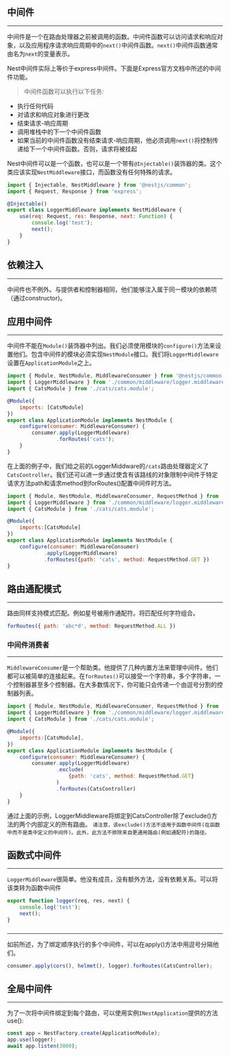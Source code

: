 ## 中间件
***
中间件是一个在路由处理器之前被调用的函数。中间件函数可以访问请求和响应对象，以及应用程序请求响应周期中的`next()`中间件函数。`next()`中间件函数通常由名为`next`的变量表示。

Nest中间件实际上等价于express中间件。下面是Express官方文档中所述的中间件功能。

> 中间件函数可以执行以下任务:

* 执行任何代码
* 对请求和响应对象进行更改
* 结束请求-响应周期
* 调用堆栈中的下一个中间件函数
* 如果当前的中间件函数没有结束请求-响应周期，他必须调用`next()`将控制传递给下一个中间件函数。否则，请求将被挂起

Nest中间件可以是一个函数，也可以是一个带有`@Injectable()`装饰器的类。这个类应该实现`NestMiddleware`接口，而函数没有任何特殊的请求。

```javascript
import { Injectable, NestMiddleware } from '@nestjs/common';
import { Request, Response } from 'express';

@Injectable()
export class LoggerMiddleware implements NestMiddleware {
	use(req: Request, res: Response, next: Function) {
		console.log('test');
		next();
	}
}
```

## 依赖注入
***
中间件也不例外。与提供者和控制器相同，他们能够注入属于同一模块的依赖项（通过constructor)。

## 应用中间件
***
中间件不能在`Module()`装饰器中列出。我们必须使用模块的`configure()`方法来设置他们。包含中间件的模块必须实现`NestModule`接口。我们将`LoggerMiddleware`设置在`ApplicationModule`之上。

```javascript
import { Module, NestModule, MiddlewareConsumer } from '@nestjs/common';
import { LoggerMiddleware } from './common/middleware/logger.middleware';
import { CatsModule } from './cats/cats.module';

@Module({
	imports: [CatsModule]
})
export class ApplicationModule implements NestModule {
	configure(consumer: MiddlewareConsumer) {
		consumer.apply(LoggerMiddleware)
				.forRoutes('cats');
	}
}
```

在上面的例子中，我们给之前的LoggerMiddware的`/cats`路由处理器定义了`CatsController`。我们还可以进一步通过使含有该路线的对象限制中间件于特定请求方法path和请求method到forRoutes()配置中间件时方法。

```javascript
import { Module, NestModule, MiddlewareConsumer, RequestMethod } from '@nestjs/common';
import { LoggerMiddleware } from './common/middleware/logger.middleware';
import { CatsModule } from './cats/cats.module';

@Module({
	imports:[CatsModule]
})
export class ApplicationModule implements NestModule {
	configure(consumer: MiddlewareConsumer)
			.apply(LoggerMiddleware)
			.forRoutes({path: 'cats', method: RequestMethod.GET })
}
```

## 路由通配模式
***
路由同样支持模式匹配。例如星号被用作通配符。将匹配任何字符组合。

```javascript
forRoutes({ path: 'abc*d', method: RequestMethod.ALL })
```

### 中间件消费者
***
`MiddlewareConsumer`是一个帮助类。他提供了几种内置方法来管理中间件。他们都可以被简单的连接起来。在`forRoutes()`可以接受一个字符串，多个字符串，一个控制器甚至多个控制器。在大多数情况下，你可能只会传递一个由逗号分割的控制器列表。

```javascript
import { Module, NestModule, MiddlewareConsumer, RequestMethod } from '@nestjs/common';
import { LoggerMiddleware } from './common/middleware/logger.middleware';
import { CatsModule } from './cats/cats.module';

@Module({
	imports:[CatsModule],
})
export class ApplicationModule implements NestModule {
	configure(consumer: MiddlewareConsumer) {
		consumer.apply(LoggerMiddleware)
				.exclude(
					{path: 'cats', method: RequestMethod.GET}
				)
				.forRoutes(CatsController)
	}
}
```

通过上面的示例，LoggerMiddleware将绑定到CatsController除了exclude()方法的两个内部定义的所有路由。
`请注意，该exclude()方法不适用于函数中间件(在函数中而不是类中定义的中间件)。此外，此方法不排除来自更通用路由(例如通配符)的路径。`

## 函数式中间件
***
`LoggerMiddleware`很简单。他没有成员，没有额外方法，没有依赖关系。可以将该类转为函数中间件

```javascript
export function logger(req, res, next) {
	console.log('test');
	next();
}
```

###
***
如前所述，为了绑定顺序执行的多个中间件，可以在apply()方法中用逗号分隔他们。

```javascript
consumer.apply(cors(), helmet(), logger).forRoutes(CatsController);
```

## 全局中间件
***
为了一次将中间件绑定到每个路由，可以使用实例`INestApplication`提供的方法use():

```javascript
const app = NestFactory.create(ApplicationModule);
app.use(logger);
await app.listen(3000);
```